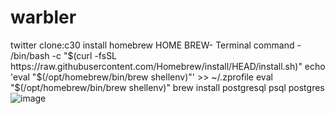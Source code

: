 # warbler
twitter clone:c30
install homebrew
HOME BREW- Terminal command -
/bin/bash -c "$(curl -fsSL https://raw.githubusercontent.com/Homebrew/install/HEAD/install.sh)"
echo 'eval "$(/opt/homebrew/bin/brew shellenv)"' >> ~/.zprofile
eval "$(/opt/homebrew/bin/brew shellenv)"
brew install postgresql
psql postgres
![image](https://github.com/zuppa92/warbler/assets/159947990/4a832e96-df91-477b-877c-c7c37f1d1198)

